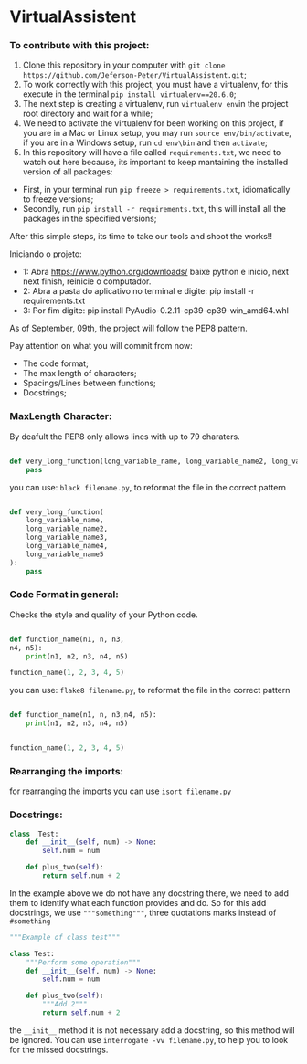 # VirtualAssistent

### To contribute with this project:

1. Clone this repository in your computer with `git clone https://github.com/Jeferson-Peter/VirtualAssistent.git`;
2. To work correctly with this project, you must have a virtualenv, for this execute in the terminal `pip install virtualenv==20.6.0`;
3. The next step is creating a virtualenv, run `virtualenv env`in the project root directory  and wait for a while;
4. We need to activate the virtualenv for been working on this project, if you are in a Mac or Linux setup, you may run `source env/bin/activate`, if you are in a Windows setup, run `cd env\bin` and then `activate`;
5. In this repository will have a file called `requirements.txt`, we need to watch out here because, its important to keep mantaining the installed version of all packages:
 - First, in your terminal run `pip freeze > requirements.txt`, idiomatically to freeze versions;
 - Secondly, run `pip install -r requirements.txt`, this will install all the packages in the specified versions;

After this simple steps, its time to take our tools and shoot the works!!

Iniciando o projeto: 
- 1: Abra https://www.python.org/downloads/ baixe python e inicio, next next finish, reinicie o computador.
- 2: Abra a pasta do aplicativo no terminal e digite: pip install -r requirements.txt
- 3: Por fim digite: pip install PyAudio-0.2.11-cp39-cp39-win_amd64.whl

As of September, 09th, the project will follow the PEP8 pattern.

Pay attention on what you will commit from now:
- The code format;
- The max length of characters;
- Spacings/Lines between functions;
- Docstrings;

### MaxLength Character:
By  deafult the PEP8 only allows lines with up to 79 charaters.
```py

def very_long_function(long_variable_name, long_variable_name2, long_variable_name3, long_variable_name4, long_variable_name5):
    pass
```

you can use: `black filename.py`, to reformat the file in the correct pattern

```py

def very_long_function(
    long_variable_name,
    long_variable_name2,
    long_variable_name3,
    long_variable_name4,
    long_variable_name5
):
    pass
```

### Code Format in general:
Checks the style and quality of your Python code.
```py

def function_name(n1, n, n3,
n4, n5):
    print(n1, n2, n3, n4, n5)

function_name(1, 2, 3, 4, 5)
```
you can use: `flake8 filename.py`, to reformat the file in the correct pattern
```py

def function_name(n1, n, n3,n4, n5):
    print(n1, n2, n3, n4, n5)


function_name(1, 2, 3, 4, 5)

```
### Rearranging  the imports:
for rearranging the imports you can use `isort filename.py`

### Docstrings:
```py
class  Test:
    def __init__(self, num) -> None:
        self.num = num 

    def plus_two(self):
        return self.num + 2
```

In the example above we do not have any docstring there, we need to add them to identify what each function provides and do. So for this add docstrings, we use `"""something"""`, three quotations marks instead of `#something`

```py
"""Example of class test"""

class Test:
    """Perform some operation"""
    def __init__(self, num) -> None:
        self.num = num 

    def plus_two(self):
        """Add 2"""
        return self.num + 2
```

the `__init__` method it is not necessary add a docstring, so this method will be ignored. You can use `interrogate -vv filename.py`, to help you to look for the missed docstrings.



